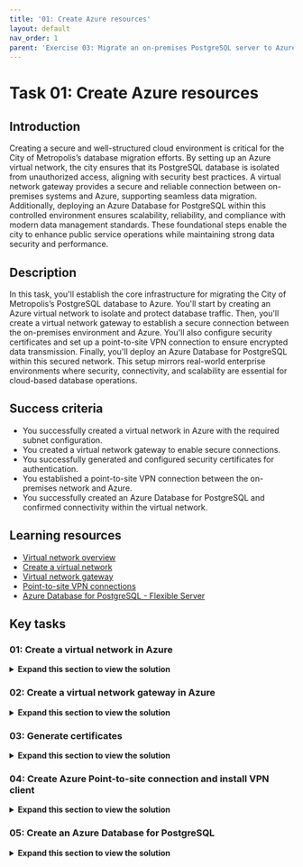 ```yaml
---
title: '01: Create Azure resources'
layout: default
nav_order: 1
parent: 'Exercise 03: Migrate an on-premises PostgreSQL server to Azure Database for PostgreSQL'
---
```


# Task 01: Create Azure resources

## Introduction 

Creating a secure and well-structured cloud environment is critical for the City of Metropolis’s database migration efforts. By setting up an Azure virtual network, the city ensures that its PostgreSQL database is isolated from unauthorized access, aligning with security best practices. A virtual network gateway provides a secure and reliable connection between on-premises systems and Azure, supporting seamless data migration. Additionally, deploying an Azure Database for PostgreSQL within this controlled environment ensures scalability, reliability, and compliance with modern data management standards. These foundational steps enable the city to enhance public service operations while maintaining strong data security and performance.

## Description 

In this task, you'll establish the core infrastructure for migrating the City of Metropolis’s PostgreSQL database to Azure. You'll start by creating an Azure virtual network to isolate and protect database traffic. Then, you'll create a virtual network gateway to establish a secure connection between the on-premises environment and Azure. You'll also configure security certificates and set up a point-to-site VPN connection to ensure encrypted data transmission. Finally, you'll deploy an Azure Database for PostgreSQL within this secured network. This setup mirrors real-world enterprise environments where security, connectivity, and scalability are essential for cloud-based database operations.

## Success criteria 

- You successfully created a virtual network in Azure with the required subnet configuration.
- You created a virtual network gateway to enable secure connections.
- You successfully generated and configured security certificates for authentication.
- You established a point-to-site VPN connection between the on-premises network and Azure.
- You successfully created an Azure Database for PostgreSQL and confirmed connectivity within the virtual network.

## Learning resources 

- [Virtual network overview](https://learn.microsoft.com/en-us/azure/virtual-network/virtual-networks-overview)
- [Create a virtual network](https://learn.microsoft.com/en-us/azure/virtual-network/quick-create-portal)
- [Virtual network gateway](https://learn.microsoft.com/en-us/azure/vpn-gateway/vpn-gateway-about-vpngateways)
- [Point-to-site VPN connections](https://learn.microsoft.com/en-us/azure/vpn-gateway/vpn-gateway-howto-point-to-site-resource-manager-portal)
- [Azure Database for PostgreSQL - Flexible Server](https://learn.microsoft.com/en-us/azure/postgresql/flexible-server/overview)


## Key tasks 

### 01: Create a virtual network in Azure 

 <details markdown="block"> 
  <summary><strong>Expand this section to view the solution</strong></summary> 

#### Connection instructions 

1. Connect to the virtual machine using the following credentials: 

    | Item | Value |
    |:--------|:--------|
    | Username   | **Your VM username**   |  
    | Password  | **Your VM password** |

    {: .highlight }
    > Select the **Type Text** icon to enter the associated text into the virtual machine. 

1. Change the screen resolution if required. 

    {: .highlight }
    > You may want to adjust the screen resolution to your own preference. Do this by right-clicking on the desktop and choosing **Screen resolution** and selecting **OK** when finished. 


#### Create a virtual network in Azure

To securely host the PostgreSQL database, the City of Metropolis needs an isolated network environment. In this task, you'll create an Azure virtual network, which will serve as the destination for the migrated data, ensuring secure and efficient public service operations.


1. Open Microsoft Edge and go to [https://portal.azure.com](https://portal.azure.com). Sign in with the following credentials: 

    | Item | Value |
    |:--------|:--------|
    | Username   | **Your Azure username**   |
    | Password  | **Your Azure password**   |

1. On the Portal home page, on the top global search bar, enter and select **Virtual networks**.  

    ![kqg5tagt.jpg](../../media/kqg5tagt.jpg) 

1. At the bottom of the **Virtual Networks** page, select **Create virtual network**. 

    ![cxyl3qtv.jpg](../../media/cxyl3qtv.jpg) 

1. On the **Create network** page, configure the **Basics** tab as follows: 

    | Item | Value | 
    |:---------|:---------| 
    | Subscription   | **TechMaster-lodxxxxxxxx** | 
    | Resource group   | **RG1**   | 
    | Virtual network name  |   **Vnet1**   |
    | Region    |   **(US) West US** |

    {: .warning }
    > Confirm this resource is created in the **West US** region to ensure proper connectivity in later steps.

1. Select **Next** to continue. 

    ![4wr7d9vk.jpg](../../media/4wr7d9vk.jpg)

1. On the **Security** tab, leave all settings as default and select **Next**. 

1. On the **IP addresses** tab, leave all settings as default and select **Review + create**. 

    {: .important }
    > The setup manager will automatically create an address space and a subnet for you. The default value is 10.0.0.0/16 for the network, and the default subnet is 10.0.0.0/24. These can be changed to whatever you wish, as long as the ranges don’t overlap. The default values will work for the purposes of this lab. 

1. Once the validation finishes, select **Create** to finish creating the virtual network. 

1. Once the deployment completes, select **Go to resource**. 

    ![zly18int.jpg](../../media/zly18int.jpg)

1. On the **Vnet1** page, select **Settings** on the service menu, then select **Subnets**. 

    ![awxmtgvs.jpg](../../media/awxmtgvs.jpg) 

1. On the **Vnet1 - Subnets** page, select **+ Subnet**. 

1. Configure the **Add a subnet** blade as follows:  

    | Item | Value | 
    |:---------|:---------| 
    | Subnet purpose  | **Virtual Network Gateway** | 
    | IPv4 address range   | **10.0.0.0/16**   | 
    | Starting address |   **10.0.1.0**
    | Size    |   **/27 (32 addresses) **

1. Select **Add**. 

    ![4om5bftb.jpg](../../media/4om5bftb.jpg) 

</details> 

### 02: Create a virtual network gateway in Azure 

 <details markdown="block"> 
  <summary><strong>Expand this section to view the solution</strong></summary> 

In this task, you'll set up a virtual network gateway to establish a secure connection between the on-premises PostgreSQL server and Azure. This ensures the city’s systems remain connected without compromising service.

1. From the Azure portal, on the top global search bar, enter and select **Virtual network gateways**. 

    ![kwa3xaeg.jpg](../../media/kwa3xaeg.jpg) 

1. At the bottom of the **Virtual network gateways** page, select **Create virtual network gateway**. 

    ![qpbdihwc.jpg](../../media/qpbdihwc.jpg) 

1. On the **Create virtual network gateway** page, configure the **Basics** tab as follows: 

    | Item | Value | 
    |:---------|:---------| 
    | Subscription  | **TechMaster-lodxxxxxxxx** | 
    | Name   | **Vnet1GW**   | 
    | Region |   **West US**   | 
    | Gateway type    |   **VPN**   | 
    | SKU  | **VpnGw2** | 
    | Generation   | **Generation2**   | 
    | Virtual network |   **Vnet1** | 
    | Public IP address name    |   **Vnet1GWpip**  | 
    | Enable active-active mode  |    **Disabled** | 

    {: .warning }
    > Confirm this resource is created in the **West US** region to ensure proper connectivity in later steps.

    ![4rogvd76.jpg](../../media/4rogvd76.jpg)

1. Select **Review + create**, then select **Create**. 

    {: .note }
    > This process may take around 15 minutes. You can proceed with the following task as this deploys.

1. Minimize Microsoft Edge. You’ll return to it in another task. 

</details> 

### 03: Generate certificates 

 <details markdown="block"> 
  <summary><strong>Expand this section to view the solution</strong></summary> 

To safeguard sensitive administrative data during migration, the City of Metropolis implements strong security protocols. 

In this task, you'll generate a server certificate and client certificate on the source server, essential for establishing a secure VPN connection to Azure.

1. On the VM, open Windows File Explorer and go to **C:\LabFiles**. 

1. Right-click **generate_cert.ps1** and select **Edit**. 

1. Once the file opens in PowerShell ISE, select the top portion of the script, then select the **Run Selection** button at the top. 

    ![s85co728.jpg](../../media/s85co728.jpg)

1. Select the bottom portion of the script, then select **Run Selection**. 

    ![23x0cm5b.jpg](../../media/23x0cm5b.jpg)

    {: .note}
    > These two scripts are generating the server and client certificates, respectively. 

1. In the Windows search bar at the lower left, enter **Manage user certificates**. 

    {: .note}
    > When asked for an administrator password, use **Your VM password** 

1. From the certificate manager, on the left menu, expand **Personal** and then select **Certificates**. 

1. Right-click the **P2SRootCert**, select **All Tasks**, then select **Export**. 

1. In the **Certificate Export** wizard, select **Next**.
 
1. Leave **No, do not export the private key** selected and select **Next**. 

1. Choose **Base-64 encoded X.509 (.CER)** and select **Next**. 

1. On the **File to Export** step, select **Browse**, go to **C:\LabFiles**, enter **P2SRootCert** for **File name**, then select **Save**.

1. Once the file name is selected, select **Next**, then select **Finish**. 

1. Once exported, go to **C:\LabFiles** in Windows File Explorer. 

1. Right-click the **P2SRootCert** file and select **Open with**, select **Notepad**, then select **OK**.

1. Once the file opens in Notepad, select and copy all the lines between **-----BEGIN CERTIFICATE-----** and **-----END CERTIFICATE-----**. 

    ![9fgv4aul.jpg](../../media/9fgv4aul.jpg)
   
</details> 

### 04: Create Azure Point-to-site connection and install VPN client 

 <details markdown="block"> 
  <summary><strong>Expand this section to view the solution</strong></summary> 

In this task, you'll configure a Point-to-site connection in Azure and install the VPN client on the source server. This step enables encrypted data transfer, addressing integration and security considerations.

1. From the desktop, switch to Microsoft Edge with the Microsoft Portal. 

1. Check the deployment status of the virtual network gateway. When complete, select **Go to resource**. 

    {: .warning }
    > Wait until the gateway is deployed before continuing. 

1. On the **Vnet1GW** page, select **Settings** from the left service menu, and then select **Point-to-site configuration**. 

1. Select **Configure now**. 

1. Configure the **Vnet1GW - Point-to-site configuration** page as follows: 

    | Item | Value | 
    |:---------|:---------| 
    | Address pool  | **172.16.201.0/24** | 
    | Tunnel type   | **IKEv2 and OpenVPN (SSL)**   | 
    | Authentication type |   **Azure certificate** | 
    | Name (Root certificates)    |   **RootCertificate**   | 
    | Public certificate data (Root certificates)    |   {Paste the string copied in the previous task into the same row as **RootCertificate**}   | 

1. Select **Save** at the top when finished. 

    ![zu5m3pgo.jpg](../../media/zu5m3pgo.jpg) 

1. From the **Vnet1GW - Point-to-site configuration** page, select **Download VPN client** at the top. 

    {: .warning }
    > You'll need to wait until the configuration saves, which will take a couple minutes. Once you see **Saved virtual network gateway** in the upper right, you'll be able to download the VPN client file. 

    >![4u6d3skl.jpg](../../media/4u6d3skl.jpg) 

1. Once the download completes, open Windows File Explorer and go to the **Downloads** folder. 

1. Right-click **Vnet1GW.zip** and select **Extract All**, then select **Extract**. 

1. From the **Vnet1GW** folder, open the **WindowsAmd64** folder. 

1. Right-click **VpnClientSetupAmd64** and select **Run as administrator**. 

    ![d8kfjswm.jpg](../../media/d8kfjswm.jpg) 

    {: .warning }
    > A warning will show stating that the app is unrecognized. Select **More info** and then select **Run anyway**.  

1. At the User Account Control prompt, enter **Your VM password** and select **Yes**. 

1. Select **Yes** to finish installing the VPN client. 

1. Once the installation is finished, select the network icon in the notification area and then select the **Vnet1** connection. 

    ![ismt7gva.jpg](../../media/ismt7gva.jpg) 

1. From the VPN settings, select **Vnet1** and then select **Connect**. 

    ![8wlflp18.jpg](../../media/8wlflp18.jpg) 

1. A separate **Vnet1** connection window will open in the background. Switch to it and select **Connect**. 

    {: .note}
    > A Window may show asking about privilege escalation, select **Continue**. 

   ![oigc7yk6.jpg](../../media/oigc7yk6.jpg) 

1. At the User Account Control prompt, enter **Your VM password**, then select **Yes**. 

1. Verify that **Vnet1** is connected successfully. The word "Connected" should show under the **Vnet1** connection. 

    ![q5bvkdzr.jpg](../../media/q5bvkdzr.jpg) 

</details> 

### 05: Create an Azure Database for PostgreSQL 

 <details markdown="block"> 
  <summary><strong>Expand this section to view the solution</strong></summary> 

Finally, you'll provision an Azure Database for PostgreSQL 16 instance. This modern database environment provides scalability and reliability, supporting the city’s goal of delivering efficient public services.

1. From Microsoft Edge, return to the Azure portal. 

1. On the top global search bar, enter and select **Azure Database for PostgreSQL - Flexible Servers**. 

    ![vzqi07o6.jpg](../../media/vzqi07o6.jpg) 

1. Select **Create Azure Database for PostgreSQL - Felxible Server**.

1. On the **New Azure Database for PostgreSQL Flexible server** page, configure the **Basics** tab as follows: 

    | Item | Value | 
    |:---------|:---------| 
    | Resource group   | **RG1** | 
    | Server name   | **azuredb@lab.LabInstance.Id**   |  
    | Region  |   **West US** |
    | PostgreSQL version    |   **16** |

    {: .warning }
    > Confirm this resource is created in the **West US** region to ensure proper connectivity in later steps.

1. Under **Compute + storage**, select **Configure server**. 

1. Configure the **Compute + storage** page as follows: 

    | Item | Value | 
    |:---------|:---------| 
    | Compute processor   | **AMD** | 
    | Compute size   | **Standard_D2ads_v5 (2 vCores)** | 
    | Storage size   | **32 GiB**   |  
    | Performance Tier  |   **P4 (120 iops)**  | 
    | High availability    |   **Disabled**  | 

    ![ggplc8ji.jpg](../../media/ggplc8ji.jpg) 

1. Select **Save** to return to the **Basics** tab. 

1. On the **Basics** tab, set **High availability** to **Disabled**. 

1. Under **Authentication**, for **Authentication method** select **PostgreSQL authentication only**. 

1. Enter **postgres** for the **Admin username** and **Passw0rd!** for the **Password**. 

    ![5ybqy1tx.jpg](../../media/5ybqy1tx.jpg) 

1. Select **Next: Networking >**. 

1. On the **Networking** tab, configure the following settings: 

    | Item | Value | 
    |:---------|:---------| 
    | Connectivity method   | **Private access** | 
    | Virtual network   | **Vnet1**   |  
    | Subnet  |   **Vnet1/default** |
    | Private DNS zone    |   **(New)** |

    ![oabyhrwz.jpg](../../media/oabyhrwz.jpg) 

1. Select **Review + create**, then select **Create**. 

    {: .warning }
    > This process may take around 5-7 minutes to complete. 

    {: .important }
    > All the networking was set up first so that we could easily assign it to the new server upon creation. This connectivity method will allow anything on the Vnet1 private network to connect. With the point-to-site VPN connection established, the source server is connected to Vnet1. 
---
**Congratulations!** You've successfully completed this task.

</details> 
